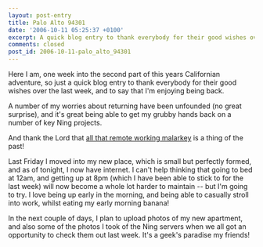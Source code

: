 ```yaml
---
layout: post-entry
title: Palo Alto 94301
date: '2006-10-11 05:25:37 +0100'
excerpt: A quick blog entry to thank everybody for their good wishes over the last week, and to say that I'm enjoying being back in California.
comments: closed
post_id: 2006-10-11-palo_alto_94301
---
```

Here I am, one week into the second part of this years Californian adventure, so just a quick blog entry to thank everybody for their good wishes over the last week, and to say that I'm enjoying being back.

A number of my worries about returning have been unfounded (no great surprise), and it's great being able to get my grubby hands back on a number of key Ning projects.

And thank the Lord that [all that remote working malarkey][1] is a thing of the past!

Last Friday I moved into my new place, which is small but perfectly formed, and as of tonight, I now have internet. I can't help thinking that going to bed at 12am, and getting up at 8pm (which I have been able to stick to for the last week) will now become a whole lot harder to maintain -- but I'm going to try. I love being up early in the morning, and being able to casually stroll into work, whilst eating my early morning banana!

In the next couple of days, I plan to upload photos of my new apartment, and also some of the photos I took of the Ning servers when we all got an opportunity to check them out last week. It's a geek's paradise my friends!

[1]: /2006/09/the_last_six_months/